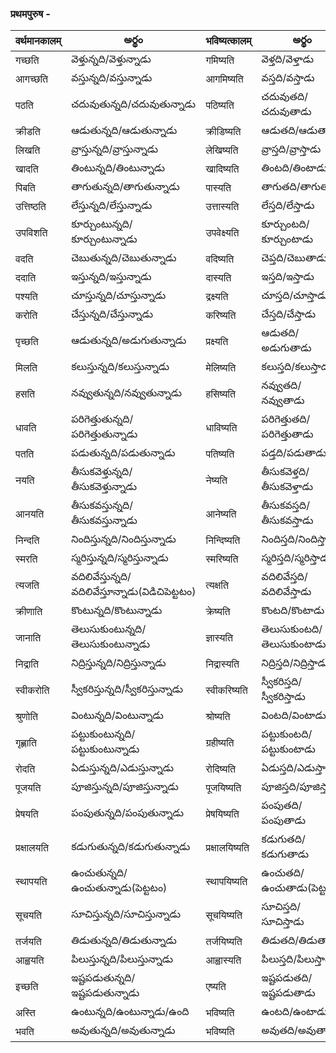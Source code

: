 
 ### प्रथमपुरुष  - 
 वर्थमानकालम्| అర్థం | भविष्यत्कालम्  | అర్థం |
------------- | ------------- | ------------- | --------- |
गच्छति | వెళ్తున్నది/వెళ్తున్నాడు | गमिष्यति | వెళ్తది/వెళ్తాడు |
आगच्छति | వస్తున్నది/వస్తున్నాడు | आगमिष्यति | వస్తది/వస్తాడు |
पठति | చదువుతున్నది/చదువుతున్నాడు | पठिष्यति | చదువుతది/చదువుతాడు |
क्रीडति | ఆడుతున్నది/ఆడుతున్నాడు | क्रीडिष्यति | ఆడుతది/ఆడుతాడు |
लिखति | వ్రాస్తున్నది/వ్రాస్తున్నాడు | लेखिष्यति | వ్రాస్తది/వ్రాస్తాడు |
खादति | తింటున్నది/తింటున్నాడు | खादिष्यति | తింటది/తింటాడు |
पिबति | తాగుతున్నది/తాగుతున్నాడు | पास्यति | తాగుతది/తాగుతాడు |
उत्तिष्ठति | లేస్తున్నది/లేస్తున్నాడు | उत्तास्यति | లేస్తది/లేస్తాడు |
उपविशति | కూర్చుంటున్నది/కూర్చుంటున్నాడు | उपवेक्ष्यति | కూర్చుంటది/కూర్చుంటాడు |
वदति  | చెబుతున్నది/చెబుతున్నాడు | वदिष्यति | చెప్తది/చెబుతాడు |
ददाति | ఇస్తున్నది/ఇస్తున్నాడు | दास्यति | ఇస్తది/ఇస్తాడు |
पश्यति | చూస్తున్నది/చూస్తున్నాడు | द्रक्ष्यति | చూస్తది/చూస్తాడు |
करोति | చేస్తున్నది/చేస్తున్నాడు | करिष्यति | చేస్తది/చేస్తాడు |
पृच्छति | ఆడుతున్నది/అడుగుతున్నాడు | प्रक्ष्यति | ఆడుతది/అడుగుతాడు |
मिलति | కలుస్తున్నది/కలుస్తున్నాడు | मेलिष्यति | కలుస్తది/కలుస్తాడు |
हसति | నవ్వుతున్నది/నవ్వుతున్నాడు | हसिष्यति  | నవ్వుతది/నవ్వుతాడు |
धावति | పరిగెత్తుతున్నది/పరిగెత్తుతున్నాడు | धाविष्यति | పరిగెత్తుతది/పరిగెత్తుతాడు |
पतति | పడుతున్నది/పడుతున్నాడు| पतिष्यति | పడ్తది/పడుతాడు |
नयति | తీసుకవెళ్తున్నది/తీసుకవెళ్తున్నాడు | नेष्यति | తీసుకవెళ్తది/తీసుకవెళ్తాడు |
आनयति | తీసుకవస్తున్నది/తీసుకవస్తున్నాడు | आनेष्यति  | తీసుకవస్తది/తీసుకవస్తాడు |
निन्दति | నిందిస్తున్నది/నిందిస్తున్నాడు | निन्दिष्यति | నిందిస్తది/నిందిస్తాడు |
स्मरति |  స్మరిస్తున్నది/స్మరిస్తున్నాడు | स्मरिष्यति | స్మరిస్తది/స్మరిస్తాడు |
त्यजति |  వదిలివేస్తున్నది/వదిలివేస్తూన్నాడు(విడిచిపెట్టటం) | त्यक्षति |వదిలివేస్తది/వదిలివేస్తాడు |
क्रीणाति |  కొంటున్నది/కొంటున్నాడు | क्रेष्यति |  కొంటది/కొంటాడు |
जानाति | తెలుసుకుంటున్నది/తెలుసుకుంటున్నాడు | ज्ञास्यति | తెలుసుకుంటది/తెలుసుకుంటాడు |
निद्राति | నిద్రిస్తున్నది/నిద్రిస్తున్నాడు | निद्रास्यति | నిద్రిస్తది/నిద్రిస్తాడు |
स्वीकरोति |  స్వీకరిస్తున్నది/స్వీకరిస్తున్నాడు | स्वीकरिष्यति | స్వీకరిస్తది/స్వీకరిస్తాడు |
श्रुणोति |  వింటున్నది/వింటున్నాడు | श्रोष्यति | వింటది/వింటాడు |
गृह्णाति | పట్టుకుంటున్నది/పట్టుకుంటున్నాడు | ग्रहीष्यति | పట్టుకుంటది/పట్టుకుంటాడు |
रोदति | ఏడుస్తున్నది/ఎడుస్తున్నాడు | रोदिष्यति | ఏడుస్తది/ఎడుస్తాడు |
पूजयति | పూజిస్తున్నది/పూజిస్తున్నాడు | पूजयिष्यति | పూజిస్తది/పూజిస్తాడు |
प्रेषयति |  పంపుతున్నది/పంపుతున్నాడు | प्रेषयिष्यति | పంపుతది/పంపుతాడు |
प्रक्षालयति | కడుగుతున్నది/కడుగుతున్నాడు | प्रक्षालयिष्यति | కడుగుతది/కడుగుతాడు |
स्थापयति | ఉంచుతున్నది/ఉంచుతున్నాడు(పెట్టటం) | स्थापयिष्यति | ఉంచుతది/ఉంచుతాడు(పెట్టటం) |
सूचयति | సూచిస్తున్నది/సూచిస్తున్నాడు | सूचयिष्यति | సూచిస్తది/సూచిస్తాడు |
तर्जयति  | తిడుతున్నది/తిడుతున్నాడు | तर्जयिष्यति | తిడుతది/తిడుతాడు |
आह्वयति | పిలుస్తున్నది/పిలుస్తున్నాడు | आह्वास्यति | పిలుస్తది/పిలుస్తాడు |
इच्छति |  ఇష్టపడుతున్నది/ఇష్టపడుతున్నాడు | एष्यति | ఇష్టపడుతది/ఇష్టపడుతాడు |
अस्ति | ఉంటున్నది/ఉంటున్నాడు/ఉంది | भविष्यति | ఉంటది/ఉంటాడు |
भवति | అవుతున్నది/అవుతున్నాడు | भविष्यति | అవుతది/అవుతాడు |



